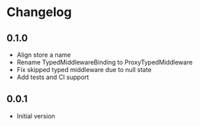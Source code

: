 # Changelog

## 0.1.0
- Align store a name
- Rename TypedMiddlewareBinding to ProxyTypedMiddleware
- Fix skipped typed middleware due to null state
- Add tests and CI support

## 0.0.1

- Initial version
